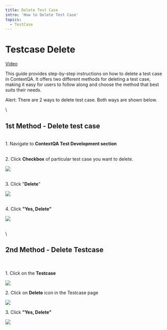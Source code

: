 ```yaml
---
title: Delete Test Case
intro: 'How to Delete Test Case'
topics:
  - TestCase
---
```

# Testcase Delete

[Video](https://youtu.be/tT5vb14OhkQ)


This guide provides step-by-step instructions on how to delete a test case in ContextQA. It offers two different methods for deleting a test case, making it easy for users to follow along and choose the method that best suits their needs.

Alert: There are 2 ways to delete test case. Both ways are shown below.

\
## **1st Method - Delete test case**


\
1\. Navigate to **ContextQA Test Development section**

\
2\. Click **Checkbox** of particular test case you want to delete.

![](https://ajeuwbhvhr.cloudimg.io/colony-recorder.s3.amazonaws.com/files/2024-02-28/0c48db06-940e-440a-9af4-4806e088e986/ascreenshot.jpeg?tl_px=0,0&br_px=1075,600&force_format=png&wat_scale=95&wat=1&wat_opacity=0.7&wat_gravity=northwest&wat_url=https://colony-recorder.s3.us-west-1.amazonaws.com/images/watermarks/FB923C_standard.png&wat_pad=390,212)

\
3\. Click "**Delete**"

![](https://ajeuwbhvhr.cloudimg.io/colony-recorder.s3.amazonaws.com/files/2024-02-28/eec3b129-0131-46bd-81e8-e0b712a49a63/ascreenshot.jpeg?tl_px=0,0&br_px=1075,600&force_format=png&wat_scale=95&wat=1&wat_opacity=0.7&wat_gravity=northwest&wat_url=https://colony-recorder.s3.us-west-1.amazonaws.com/images/watermarks/FB923C_standard.png&wat_pad=480,136)

\
4\. Click **"Yes, Delete"**

![](https://ajeuwbhvhr.cloudimg.io/colony-recorder.s3.amazonaws.com/files/2024-02-28/bb72b676-6751-48dd-aa2f-48b96b6a8511/ascreenshot.jpeg?tl_px=620,239&br_px=1695,840&force_format=png&wat_scale=95&wat=1&wat_opacity=0.7&wat_gravity=northwest&wat_url=https://colony-recorder.s3.us-west-1.amazonaws.com/images/watermarks/FB923C_standard.png&wat_pad=502,265)



\
\
## **2nd Method - Delete Testcase**

\
\
1\. Click on the **Testcase**

![](https://ajeuwbhvhr.cloudimg.io/colony-recorder.s3.amazonaws.com/files/2024-02-28/e2747ba1-ac8e-42ba-aaaa-6afcc4685aa4/ascreenshot.jpeg?tl_px=142,130&br_px=1217,731&force_format=png&wat_scale=95&wat=1&wat_opacity=0.7&wat_gravity=northwest&wat_url=https://colony-recorder.s3.us-west-1.amazonaws.com/images/watermarks/FB923C_standard.png&wat_pad=502,265)


2\. Click on **Delete** icon in the Testcase page

![](https://ajeuwbhvhr.cloudimg.io/colony-recorder.s3.amazonaws.com/files/2024-02-28/f465679c-8f2b-4d71-a6f7-e9958e314afb/ascreenshot.jpeg?tl_px=844,0&br_px=1920,600&force_format=png&wat_scale=95&wat=1&wat_opacity=0.7&wat_gravity=northwest&wat_url=https://colony-recorder.s3.us-west-1.amazonaws.com/images/watermarks/FB923C_standard.png&wat_pad=905,2)


3\. Click **"Yes, Delete"**

![](https://ajeuwbhvhr.cloudimg.io/colony-recorder.s3.amazonaws.com/files/2024-02-28/288abba3-71c2-4260-983b-f4ab1f60d660/ascreenshot.jpeg?tl_px=597,230&br_px=1672,831&force_format=png&wat_scale=95&wat=1&wat_opacity=0.7&wat_gravity=northwest&wat_url=https://colony-recorder.s3.us-west-1.amazonaws.com/images/watermarks/FB923C_standard.png&wat_pad=502,265)


